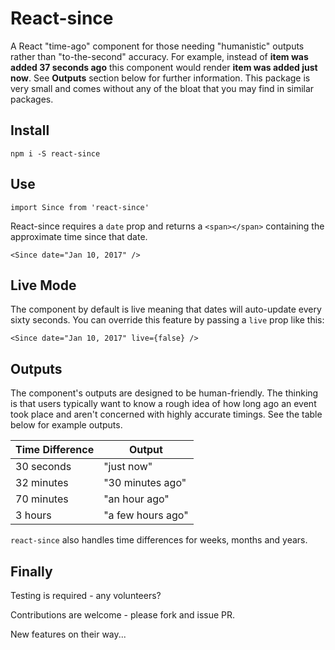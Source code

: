 # React-since
A React "time-ago" component for those needing "humanistic" outputs rather than "to-the-second" accuracy. For example, instead of **item was added 37 seconds ago** this component would render **item was added just now**. See **Outputs** section below for further information. This package is very small and comes without any of the bloat that you may find in similar packages.

## Install

    npm i -S react-since

## Use

    import Since from 'react-since'

React-since requires a `date` prop and returns a `<span></span>` containing the approximate time since that date.

    <Since date="Jan 10, 2017" />

## Live Mode
The component by default is live meaning that dates will auto-update every sixty seconds. You can override this feature by passing a `live` prop like this:

    <Since date="Jan 10, 2017" live={false} />

## Outputs
The component's outputs are designed to be human-friendly. The thinking is that users typically want to know a rough idea of how long ago an event took place and aren't concerned with highly accurate timings. See the table below for example outputs.

| Time Difference  | Output             |
| ---------------- | ------------------ |
| 30 seconds       | "just now"         |
| 32 minutes       | "30 minutes ago"   |
| 70 minutes       | "an hour ago"      |
|  3 hours         | "a few hours ago"  |

`react-since` also handles time differences for weeks, months and years.

## Finally
Testing is required - any volunteers?

Contributions are welcome - please fork and issue PR.

New features on their way...

